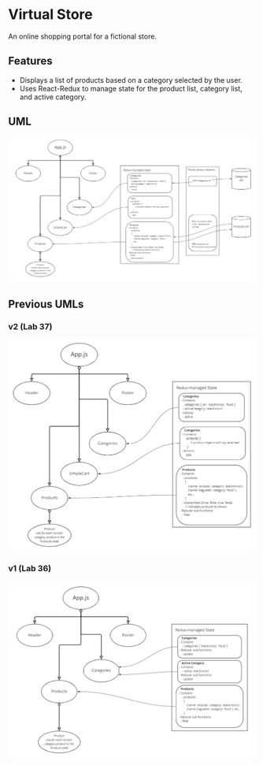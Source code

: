 # Virtual Store

An online shopping portal for a fictional store.

## Features

- Displays a list of products based on a category selected by the user.
- Uses React-Redux to manage state for the product list, category list, and active category.

## UML

![My Virtual Store React app architecture v3](assets/lab-38-uml.jpg)

## Previous UMLs

### v2 (Lab 37)

![My Virtual Store React app architecture v2](assets/lab-37-uml.jpg)

### v1 (Lab 36)

![My Virtual Store React app architecture](assets/lab-36-uml.jpg)
